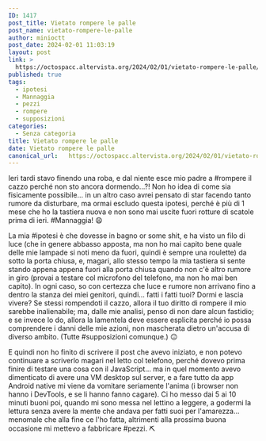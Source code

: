 ```yaml
---
ID: 1417
post_title: Vietato rompere le palle
post_name: vietato-rompere-le-palle
author: minioctt
post_date: 2024-02-01 11:03:19
layout: post
link: >
  https://octospacc.altervista.org/2024/02/01/vietato-rompere-le-palle/
published: true
tags:
  - ipotesi
  - Mannaggia
  - pezzi
  - rompere
  - supposizioni
categories:
  - Senza categoria
title: Vietato rompere le palle
date: Vietato rompere le palle
canonical_url:   https://octospacc.altervista.org/2024/02/01/vietato-rompere-le-palle/
---
```

<!-- wp:paragraph -->
<p>Ieri tardi stavo finendo una roba, e dal niente esce mio padre a #rompere il cazzo perché non sto ancora dormendo...?! Non ho idea di come sia fisicamente possibile... in un altro caso avrei pensato di star facendo tanto rumore da disturbare, ma ormai escludo questa ipotesi, perché è più di 1 mese che ho la tastiera nuova e non sono mai uscite fuori rotture di scatole prima di ieri. #Mannaggia! 😩️</p>
<!-- /wp:paragraph -->

<!-- wp:paragraph -->
<p>La mia #ipotesi è che dovesse in bagno or some shit, e ha visto un filo di luce (che in genere abbasso apposta, ma non ho mai capito bene quale delle mie lampade si noti meno da fuori, quindi è sempre una roulette) da sotto la porta chiusa, e, magari, allo stesso tempo la mia tastiera si sente stando appena appena fuori alla porta chiusa quando non c'è altro rumore in giro (provai a testare col microfono del telefono, ma non ho mai ben capito). In ogni caso, so con certezza che luce e rumore non arrivano fino a dentro la stanza dei miei genitori, quindi... fatti i fatti tuoi? Dormi e lascia vivere? Se stessi rompendoti il cazzo, allora il tuo diritto di rompere il mio sarebbe inalienabile; ma, dalle mie analisi, penso di non dare alcun fastidio; e se invece lo do, allora la lamentela deve essere esplicita perché io possa comprendere i danni delle mie azioni, non mascherata dietro un'accusa di diverso ambito. (Tutte #supposizioni comunque.) 😐️</p>
<!-- /wp:paragraph -->

<!-- wp:paragraph -->
<p>E quindi non ho finito di scrivere il post che avevo iniziato, e non potevo continuare a scriverlo magari nel letto col telefono, perché dovevo prima finire di testare una cosa con il JavaScript... ma in quel momento avevo dimenticato di avere una VM desktop sul server, e a fare tutto da app Android native mi viene da vomitare seriamente l'anima (i browser non hanno i DevTools, e se li hanno fanno cagare). Ci ho messo dai 5 ai 10 minuti buoni poi, quando mi sono messa nel lettino a leggere, a godermi la lettura senza avere la mente che andava per fatti suoi per l'amarezza... menomale che alla fine ce l'ho fatta, altrimenti alla prossima buona occasione mi mettevo a fabbricare #pezzi. ⛏️</p>
<!-- /wp:paragraph -->